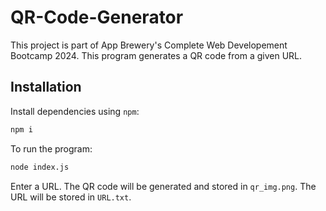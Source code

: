 # QR-Code-Generator
This project is part of App Brewery's Complete Web Developement Bootcamp 2024. This program generates a QR code from a given URL.

## Installation
Install dependencies using `npm`:

```bash
npm i
```

To run the program:

```bash
node index.js
```

Enter a URL. The QR code will be generated and stored in `qr_img.png`. The URL will be stored in `URL.txt`.
